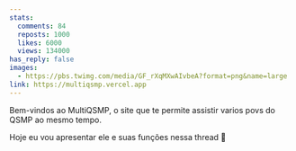 ```yaml
---
stats:
  comments: 84
  reposts: 1000
  likes: 6000
  views: 134000
has_reply: false
images:
  - https://pbs.twimg.com/media/GF_rXqMXwAIvbeA?format=png&name=large
link: https://multiqsmp.vercel.app
---
```

Bem-vindos ao MultiQSMP, o site que te permite assistir varios povs do QSMP ao mesmo tempo.

Hoje eu vou apresentar ele e suas funções nessa thread 🧵
